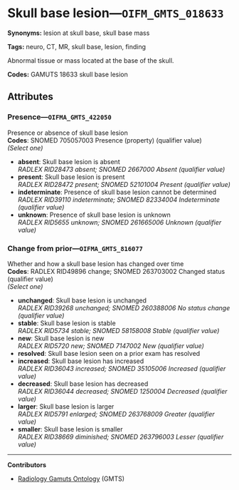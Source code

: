 # Skull base lesion—`OIFM_GMTS_018633`

**Synonyms:** lesion at skull base, skull base mass

**Tags:** neuro, CT, MR, skull base, lesion, finding

Abnormal tissue or mass located at the base of the skull.

**Codes:** GAMUTS 18633 skull base lesion

## Attributes

### Presence—`OIFMA_GMTS_422050`

Presence or absence of skull base lesion  
**Codes**: SNOMED 705057003 Presence (property) (qualifier value)  
*(Select one)*

- **absent**: Skull base lesion is absent  
_RADLEX RID28473 absent; SNOMED 2667000 Absent (qualifier value)_
- **present**: Skull base lesion is present  
_RADLEX RID28472 present; SNOMED 52101004 Present (qualifier value)_
- **indeterminate**: Presence of skull base lesion cannot be determined  
_RADLEX RID39110 indeterminate; SNOMED 82334004 Indeterminate (qualifier value)_
- **unknown**: Presence of skull base lesion is unknown  
_RADLEX RID5655 unknown; SNOMED 261665006 Unknown (qualifier value)_

### Change from prior—`OIFMA_GMTS_816077`

Whether and how a skull base lesion has changed over time  
**Codes**: RADLEX RID49896 change; SNOMED 263703002 Changed status (qualifier value)  
*(Select one)*

- **unchanged**: Skull base lesion is unchanged  
_RADLEX RID39268 unchanged; SNOMED 260388006 No status change (qualifier value)_
- **stable**: Skull base lesion is stable  
_RADLEX RID5734 stable; SNOMED 58158008 Stable (qualifier value)_
- **new**: Skull base lesion is new  
_RADLEX RID5720 new; SNOMED 7147002 New (qualifier value)_
- **resolved**: Skull base lesion seen on a prior exam has resolved  
- **increased**: Skull base lesion has increased  
_RADLEX RID36043 increased; SNOMED 35105006 Increased (qualifier value)_
- **decreased**: Skull base lesion has decreased  
_RADLEX RID36044 decreased; SNOMED 1250004 Decreased (qualifier value)_
- **larger**: Skull base lesion is larger  
_RADLEX RID5791 enlarged; SNOMED 263768009 Greater (qualifier value)_
- **smaller**: Skull base lesion is smaller  
_RADLEX RID38669 diminished; SNOMED 263796003 Lesser (qualifier value)_

---

**Contributors**

- [Radiology Gamuts Ontology](https://gamuts.net/) (GMTS)